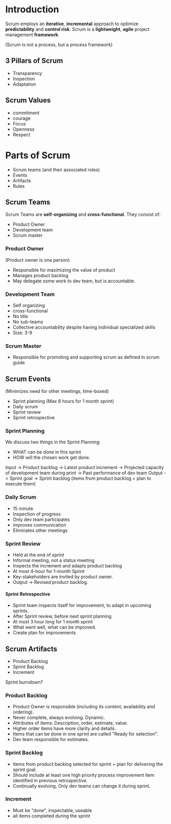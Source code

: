 # Introduction
Scrum employs an **iterative**, **incremental** approach to optimize **predictability** and **control risk**.
Scrum is a **lightweight**, **agile** project management **framework**.

(Scrum is not a process, but a process framework)

## 3 Pillars of Scrum

 - Transparency 
 - Inspection 
 - Adaptation

## Scrum Values

 - commitment 
 - courage 
 - Focus 
 - Openness 
 - Respect

# Parts of Scrum

 - Scrum teams (and their associated roles) 
 - Events 
 - Artifacts 
 - Rules

## Scrum Teams 
Scrum Teams are **self-organizing** and **cross-functional**. They consist of:

 - Product Owner   
 - Development team   
 - Scrum master

### Product Owner
(Product owner is one person)

 - Responsible for maximizing the value of product 
 - Manages product backlog 
 - May delegate some work to dev team, but is accountable.

### Development Team

 - Self organizing 
 - cross-functional 
 - No title 
 - No sub-teams 
 - Collective accountability despite having individual specialized skills 
 - Size: 3-9

### Scrum Master

 - Responsible for promoting and supporting scrum as defined in scrum
   guide

## Scrum Events
(Minimizes need for other meetings, time-boxed)

 - Sprint planning (Max 8 hours for 1 month sprint) 
 - Daily scrum 
 - Sprint review 
 - Sprint retrospective

### Sprint Planning
We discuss two things in the Sprint Planning:

 - WHAT can be done in this sprint 
 - HOW will the chosen work get done.

Input
	-> Product backlog
	-> Latest product increment
	-> Projected capacity of development team during print
	-> Past performance of dev team
Output
	-> Sprint goal
	-> Sprint backlog (items from product backlog + plan to execute them)

### Daily Scrum

 - 15 minute 
 - Inspection of progress  
 - Only dev team participates 
 - improves communication 
 - Eliminates other meetings

### Sprint Review

 - Held at the end of sprint 
 - Informal meeting, not a status meeting   
 - Inspects the increment and adapts product backlog 
 - At most 4-hour for 1-month Sprint 
 - Key-stakeholders are invited by product owner. 
 - Output -> Revised product backlog.

#### Sprint Retrospective

 - Sprint team inspects itself for improvement, to adapt in upcoming
   sprints.
 - After Sprint review, before next sprint planning
 - At most 3 hour long for 1 month sprint
 - What went well, what can be improved.
 - Create plan for improvements

## Scrum Artifacts

 - Product Backlog 
 - Sprint Backlog 
 - Increment

Sprint burndown?

### Product Backlog

 - Product Owner is responsible (including its content, availability and
   ordering).   
 - Never complete, always evolving. Dynamic.
 - Attributes of items: Description, order, estimate, value. 
 - Higher order items have more clarity and details. 
 - Items that can be done in one sprint are called "Ready for selection". 
 - Dev team responsible for estimates.

### Sprint Backlog

 - Items from product backlog selected for sprint + plan for delivering
   the sprint goal.    
 - Should include at least one high priority process improvement item identified in previous retrospective.
 - Continually evolving, Only dev teams can change it during sprint.

### Increment

 - Must be "done", inspectable, useable 
 - all items completed during the
   sprint

<!--stackedit_data:
eyJoaXN0b3J5IjpbLTc4NjMwMTMwNSwtNzUyMDA2OTc3LC00Nj
czMzk5NjQsLTczNDA3Mjk1Nl19
-->